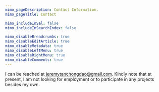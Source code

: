 ```yaml
---
mimo_pageDescription: Contact Information.
mimo_pageTitle: Contact

mimo_includeInSal: false
mimo_includeInSearchIndex: false

mimo_disableBreadcrumbs: true
mimo_disableEditArticle: true
mimo_disableMetadata: true
mimo_disableLeftMenu: true
mimo_disableRightMenu: true
mimo_disableComments: true
---
```


I can be reached at jeremytanchongdao@gmail.com. Kindly note that at present, I am not looking for employment or to participate in any projects besides my own.